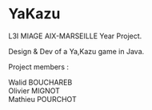 # YaKazu
L3I MIAGE AIX-MARSEILLE Year Project.

Design & Dev of a Ya,Kazu game in Java.

Project members :  

Walid BOUCHAREB  
Olivier MIGNOT  
Mathieu POURCHOT
